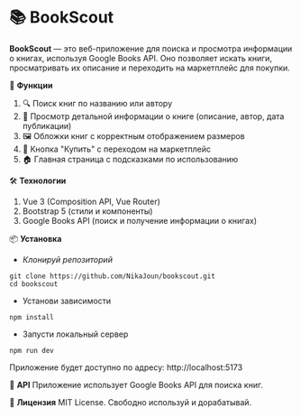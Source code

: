 # 📚 BookScout

**BookScout** — это веб-приложение для поиска и просмотра информации о книгах, используя Google Books API. Оно позволяет искать книги, просматривать их описание и переходить на маркетплейс для покупки.

🚀 **Функции**
1. 🔍 Поиск книг по названию или автору
2. 📖 Просмотр детальной информации о книге (описание, автор, дата публикации)
3. 🖼 Обложки книг с корректным отображением размеров
4. 🛒 Кнопка "Купить" с переходом на маркетплейс
5. 🏠 Главная страница с подсказками по использованию

🛠 **Технологии**
1. Vue 3 (Composition API, Vue Router)
2. Bootstrap 5 (стили и компоненты)
3. Google Books API (поиск и получение информации о книгах)

📦 **Установка**
- *Клонируй репозиторий*
```
git clone https://github.com/NikaJoun/bookscout.git
cd bookscout
```


- Установи зависимости
```
npm install
```

- Запусти локальный сервер
```
npm run dev
```

Приложение будет доступно по адресу: http://localhost:5173

🔗 **API**
Приложение использует Google Books API для поиска книг.

📜 **Лицензия**
MIT License. Свободно используй и дорабатывай.
